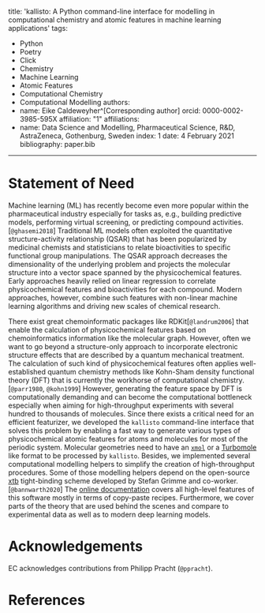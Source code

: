 title: 'kallisto: A Python command-line interface for modelling in computational chemistry and atomic features in machine learning applications'
tags:
  - Python
  - Poetry
  - Click
  - Chemistry
  - Machine Learning
  - Atomic Features
  - Computational Chemistry
  - Computational Modelling
authors:
  - name: Eike Caldeweyher^[Corresponding author]
    orcid: 0000-0002-3985-595X
    affiliation: "1" 
affiliations:
 - name: Data Science and Modelling, Pharmaceutical Science, R&D, AstraZeneca, Gothenburg, Sweden
   index: 1
date: 4 February 2021
bibliography: paper.bib
---

# Statement of Need

Machine learning (ML) has recently become even more popular within the pharmaceutical industry especially for tasks as, e.g., building predictive models, performing virtual screening, or predicting compound activities.[`@ghasemi2018`]
Traditional ML models often exploited the quantitative structure-activity relationship (QSAR) that has been popularized by medicinal chemists and statisticians to relate bioactivities to specific functional group manipulations.
The QSAR approach decreases the dimensionality of the underlying problem and projects the molecular structure into a vector space spanned by the physicochemical features.
Early approaches heavily relied on linear regression to correlate physicochemical features and bioactivities for each compound.
Modern approaches, however, combine such features with non-linear machine learning algorithms and driving new scales of chemical research.

There exist great chemoinformatic packages like RDKit[`@landrum2006`] that enable the calculation of physicochemical features based on chemoinformatics information like the molecular graph.
However, often we want to go beyond a structure-only approach to incorporate electronic structure effects that are described by a quantum mechanical treatment.
The calculation of such kind of physicochemical features often applies well-established quantum chemistry methods like Kohn-Sham density functional theory (DFT) that is currently the workhorse of computational chemistry.[`@parr1980`, `@kohn1999`]
However, generating the feature space by DFT is computationally demanding and can become the computational bottleneck especially when aiming for high-throughput experiments with several hundred to thousands of molecules.
Since there exists a critical need for an efficient featurizer, we developed the ``kallisto`` command-line interface that solves this problem by enabling a fast way to generate various types of physicochemical atomic features for atoms and molecules for most of the periodic system.
Molecular geometries need to have an [``xmol``](https://en.wikipedia.org/wiki/XYZ_file_format) or a [Turbomole](https://www.turbomole.org/wp-content/uploads/2019/11/Turbomole_Manual_7-4-1.pdf) like format to be processed by ``kallisto``.
Besides, we implemented several computational modelling helpers to simplify the creation of high-throughput procedures.
Some of those modelling helpers depend on the open-source [xtb](https://github.com/grimme-lab/xtb) tight-binding scheme developed by Stefan Grimme and co-worker.[`@bannwarth2020`]
The [online documentation](https://ehjc.gitbook.io/kallisto/) covers all high-level features of this software mostly in terms of copy-paste recipes.
Furthermore, we cover parts of the theory that are used behind the scenes and compare to experimental data as well as to modern deep learning models.


# Acknowledgements

EC acknowledges contributions from Philipp Pracht (`@ppracht`).

# References
